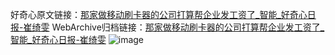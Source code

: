 好奇心原文链接：[那家做移动刷卡器的公司打算帮企业发工资了_智能_好奇心日报-崔绮雯](https://www.qdaily.com/articles/2977.html)
WebArchive归档链接：[那家做移动刷卡器的公司打算帮企业发工资了_智能_好奇心日报-崔绮雯](http://web.archive.org/web/20190623151726/https://www.qdaily.com/articles/2977.html)
![image](http://ww3.sinaimg.cn/large/007d5XDply1g3v6v883omj30u03cj7wh)